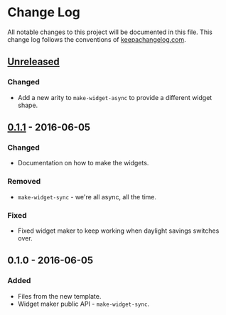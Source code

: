 # Change Log
All notable changes to this project will be documented in this file. This change log follows the conventions of [keepachangelog.com](http://keepachangelog.com/).

## [Unreleased][unreleased]
### Changed
- Add a new arity to `make-widget-async` to provide a different widget shape.

## [0.1.1] - 2016-06-05
### Changed
- Documentation on how to make the widgets.

### Removed
- `make-widget-sync` - we're all async, all the time.

### Fixed
- Fixed widget maker to keep working when daylight savings switches over.

## 0.1.0 - 2016-06-05
### Added
- Files from the new template.
- Widget maker public API - `make-widget-sync`.

[unreleased]: https://github.com/your-name/gua/compare/0.1.1...HEAD
[0.1.1]: https://github.com/your-name/gua/compare/0.1.0...0.1.1
